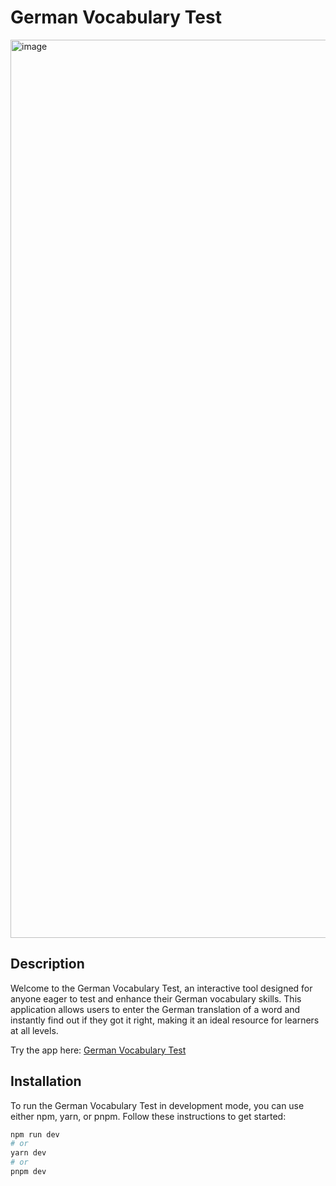 # German Vocabulary Test

<img width="1437" alt="image" src="https://github.com/a-yamauchi217/language-learning-app/assets/22141294/66172b51-494f-494c-857c-aae4649ea5df">

## Description
Welcome to the German Vocabulary Test, an interactive tool designed for anyone eager to test and enhance their German vocabulary skills. This application allows users to enter the German translation of a word and instantly find out if they got it right, making it an ideal resource for learners at all levels.

Try the app here: [German Vocabulary Test](https://language-learning-d24x1m4hk-ayayamauchi-drobejp.vercel.app/)

## Installation
To run the German Vocabulary Test in development mode, you can use either npm, yarn, or pnpm. Follow these instructions to get started:

```bash
npm run dev
# or
yarn dev
# or
pnpm dev
